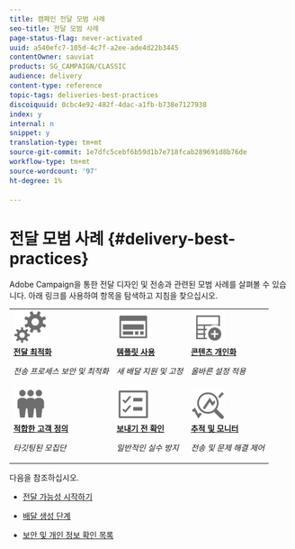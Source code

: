 ```yaml
---
title: 캠페인 전달 모범 사례
seo-title: 전달 모범 사례
page-status-flag: never-activated
uuid: a540efc7-105d-4c7f-a2ee-ade4d22b3445
contentOwner: sauviat
products: SG_CAMPAIGN/CLASSIC
audience: delivery
content-type: reference
topic-tags: deliveries-best-practices
discoiquuid: 0cbc4e92-482f-4dac-a1fb-b738e7127938
index: y
internal: n
snippet: y
translation-type: tm+mt
source-git-commit: 1e7dfc5cebf6b59d1b7e718fcab289691d8b76de
workflow-type: tm+mt
source-wordcount: '97'
ht-degree: 1%

---
```



# 전달 모범 사례 {#delivery-best-practices}

Adobe Campaign을 통한 전달 디자인 및 전송과 관련된 모범 사례를 살펴볼 수 있습니다. 아래 링크를 사용하여 항목을 탐색하고 지침을 찾으십시오.

<table>
<tr>
  <td>
    <a href="optimize-delivery.md">
      <img alt="최적화" src="assets/do-not-localize/optimize.svg" width="60px"/>
    </a>
    <div>
      <a href="optimize-delivery.md">
    <strong>전달 최적화</strong>
    </a>
    </div>
    <p>
    <em>전송 프로세스 보안 및 최적화</em>
    <p>
  </td>
   <td>
    <a href="use-templates.md">
      <img alt="템플릿" src="assets/do-not-localize/design.svg" width="60px"/>
    </a>
    <div>
      <a href="use-templates.md">
    <strong>템플릿 사용</strong>
    </a>
    </div>
    <p>
    <em>새 배달 지원 및 고정</em>
    <p>
  </td>
  <td>
    <a href="design-and-personalize.md">
      <img alt="디자인" src="assets/do-not-localize/custom.svg" width="60px"/>
    </a>
    <div>
      <a href="design-and-personalize.md">
    <strong>콘텐츠 개인화</strong>
    </a>
    </div>
    <p>
    <em>올바른 설정 적용</em>
    <p>
  </td>
</tr>
<tr>
  <td>
    <a href="define-the-right-audience.md">
      <img alt="타겟" src="assets/do-not-localize/profiles.svg" width="60px"/>
    </a>
    <div>
      <a href="define-the-right-audience.md">
    <strong>적합한 고객 정의</strong>
    </a>
    </div>
    <p>
    <em>타깃팅된 모집단</em>
    <p>
  </td>
   <td>
    <a href="check-before-sending.md">
      <img alt="확인" src="assets/do-not-localize/start.svg" width="60px"/>
    </a>
    <div>
      <a href="check-before-sending.md">
    <strong>보내기 전 확인</strong>
    </a>
    </div>
    <p>
    <em>일반적인 실수 방지</em>
    <p>
  </td>
  <td>
    <a href="track-and-monitor.md">
      <img alt="최적화" src="assets/do-not-localize/troubleshoot.svg" width="60px"/>
    </a>
    <div>
      <a href="track-and-monitor.md">
    <strong>추적 및 모니터</strong>
    </a>
    </div>
    <p>
    <em>전송 및 문제 해결 제어</em>
    <p>
  </td>
</tr>
</table>

다음을 참조하십시오.

* [전달 가능성 시작하기](../../delivery/using/about-deliverability.md)

* [배달 생성 단계](../../delivery/using/steps-about-delivery-creation-steps.md)

* [보안 및 개인 정보 확인 목록](https://helpx.adobe.com/campaign/kb/acc-security.html)
